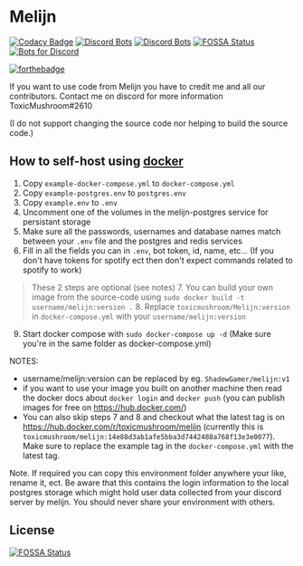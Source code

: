# Melijn
[![Codacy Badge](https://api.codacy.com/project/badge/Grade/60761596055e49e88d9b8db1ffa65fdf)](https://www.codacy.com/manual/ToxicMushroom/Melijn?utm_source=github.com&amp;utm_medium=referral&amp;utm_content=ToxicMushroom/Melijn&amp;utm_campaign=Badge_Grade)
[![Discord Bots](https://discordbots.org/api/widget/servers/368362411591204865.svg?noavatar=true)](https://discordbots.org/bot/368362411591204865)
[![Discord Bots](https://discordbots.org/api/widget/status/368362411591204865.svg?noavatar=true)](https://discordbots.org/bot/368362411591204865)
[![FOSSA Status](https://app.fossa.io/api/projects/git%2Bgithub.com%2FToxicMushroom%2FMelijn.svg?type=shield)](https://app.fossa.io/projects/git%2Bgithub.com%2FToxicMushroom%2FMelijn?ref=badge_shield)
[![Bots for Discord](https://botsfordiscord.com/api/bot/368362411591204865/widget)](https://botsfordiscord.com/bots/368362411591204865)

[![forthebadge](https://forthebadge.com/images/badges/works-on-my-machine.svg)](https://forthebadge.com)


If you want to use code from Melijn you have to credit me and all our contributors. 
Contact me on discord for more information ToxicMushroom#2610

(I do not support changing the source code nor helping to build the source code.)

## How to self-host using [docker](https://docs.docker.com/get-docker/)
1. Copy `example-docker-compose.yml` to `docker-compose.yml`
2. Copy `example-postgres.env` to `postgres.env`
3. Copy `example.env` to `.env`
4. Uncomment one of the volumes in the melijn-postgres service for persistant storage
5. Make sure all the passwords, usernames and database names match between your `.env` file and the postgres and redis services
6. Fill in all the fields you can in `.env`, bot token, id, name, etc... (If you don't have tokens for spotify ect then don't expect commands related to spotify to work)
> These 2 steps are optional (see notes)
>7. You can build your own image from the source-code using `sudo docker build -t username/melijn:version .`
>8. Replace `toxicmushroom/Melijn:version` in `docker-compose.yml` with your `username/melijn:version`
9. Start docker compose with `sudo docker-compose up -d` (Make sure you're in the same folder as docker-compose.yml)

NOTES: 
- username/melijn:version can be replaced by eg. `ShadowGamer/melijn:v1`
- if you want to use your image you built on another machine then read the docker docs about `docker login` and `docker push` (you can publish images for free on https://hub.docker.com/)
- You can also skip steps 7 and 8 and checkout what the latest tag is on https://hub.docker.com/r/toxicmushroom/melijn (currently this is `toxicmushroom/melijn:14e88d3ab1afe5bba3d7442488a768f13e3e0077`). Make sure to replace the example tag in the `docker-compose.yml` with the latest tag.

Note. If required you can copy this environment folder anywhere your like, rename it, ect.
Be aware that this contains the login information to the local postgres storage which might hold user data collected from your discord server by melijn.
You should never share your environment with others.

## License
[![FOSSA Status](https://app.fossa.io/api/projects/git%2Bgithub.com%2FToxicMushroom%2FMelijn.svg?type=large)](https://app.fossa.io/projects/git%2Bgithub.com%2FToxicMushroom%2FMelijn?ref=badge_large)

